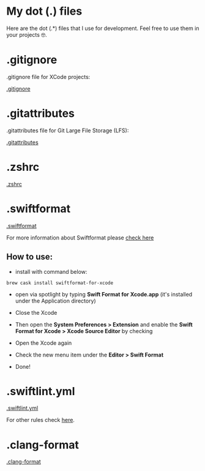# My dot (.) files

Here are the dot (.*) files that I use for development. 
Feel free to use them in your projects 🤓.

# .gitignore

.gitignore file for XCode projects:

[.gitignore](https://github.com/gurhub/dotfiles/blob/master/dotgitignore)

# .gitattributes

.gitattributes file for Git Large File Storage (LFS):

[.gitattributes](https://github.com/gurhub/dotfiles/blob/master/dotgitattributes)


# .zshrc

[.zshrc](https://github.com/gurhub/dotfiles/blob/master/dotzshrc)

# .swiftformat

[.swiftformat](https://github.com/gurhub/dotfiles/blob/master/dotswiftformat)

For more information about Swiftformat please [check here](https://github.com/nicklockwood/SwiftFormat)

## How to use:

* install with command below:

```
brew cask install swiftformat-for-xcode
```

* open via spotlight by typing **Swift Format for Xcode.app** (it's installed under the Application directory)

* Close the Xcode

* Then open the **System Preferences > Extension** and enable the **Swift Format for Xcode > Xcode Source Editor** by checking

* Open the Xcode again

* Check the new menu item under the **Editor > Swift Format**

* Done!

# .swiftlint.yml

[.swiftlint.yml](https://github.com/gurhub/dotfiles/blob/master/dotswiftlint.yml)

For other rules check [here](https://github.com/realm/SwiftLint/blob/master/.swiftlint.yml). 

# .clang-format

[.clang-format](https://github.com/gurhub/dotfiles/blob/master/dotclang-format)
